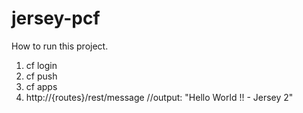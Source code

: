 # jersey-pcf
How to run this project.
1. cf login
2. cf push
3. cf apps
4. http://{routes}/rest/message
  //output: "Hello World !! - Jersey 2"

